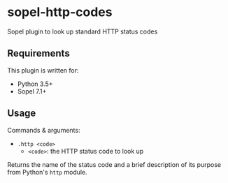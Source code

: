 # sopel-http-codes
Sopel plugin to look up standard HTTP status codes


## Requirements
This plugin is written for:

* Python 3.5+
* Sopel 7.1+


## Usage
Commands & arguments:

* `.http <code>`
  * `<code>`: the HTTP status code to look up

Returns the name of the status code and a brief description of its purpose
from Python's `http` module.
